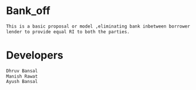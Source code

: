 # Bank_off
```bash
This is a basic proposal or model ,eliminating bank inbetween borrower and
lender to provide equal RI to both the parties.
```
# Developers
```bash
Dhruv Bansal
Manish Rawat
Ayush Bansal
```
